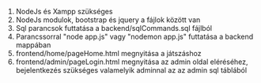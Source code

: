 1. NodeJs és Xampp szükséges
2. NodeJs modulok, bootstrap és jquery a fájlok között van
3. Sql parancsok futtatása a backend/sqlCommands.sql fájlból
4. Parancssorral "node app.js" vagy "nodemon app.js" futtatása a backend mappában
5. frontend/home/pageHome.html megnyitása a játszáshoz
6. frontend/admin/pageLogin.html megnyitása az admin oldal eléréséhez, bejelentkezés szükséges valamelyik adminnal az az admin sql táblából 

